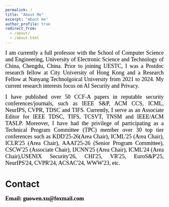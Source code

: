 ```yaml
---
permalink: /
title: "About Me"
excerpt: "About me"
author_profile: true
redirect_from: 
  - /about/
  - /about.html
---
```


<p align="justify">  <font face="Times New Roman" color=black size=4> I am currently a full professor with the School of Computer Science and Engineering, University of Electronic Science and Technology of China, Chengdu, China. Prior to joining UESTC, I was a Postdoc research fellow at City University of Hong Kong and a  Research  Fellow at Nanyang Technolgoical University from 2021 to 2024. My current research interests focus on  AI Security and Privacy. </font> </p>

<p align="justify"> <font face="Times New Roman" color=black size=4> I have published over 50 CCF-A papers in reputable security conferences/journals, such as IEEE S&P, ACM CCS, ICML, NeurIPS, CVPR, TDSC and TIFS. Currently, I serve as an Associate Editor for IEEE TDSC, TIFS, TCSVT, TNSM and IEEE/ACM TASLP. Moreover, I have had the privilege of participating as a Technical Program Committee (TPC) member over 30 top tier conferences such as KDD'25-26(Area Chair), ICML'25 (Area Chair), ICLR'25 (Area Chair), AAAI'25-26 (Senior Program Committee), CSCW'25 (Associate Chair), IJCNN'25 (Area Chair), ICML'24 (Area Chair),USENIX Security'26, CHI'25, VR'25, EuroS&P'25, NeurIPS'24, CVPR'24, ACSAC'24, WWW'23, etc.</font> </p>










Contact
======

<p align="justify"> <font face="Times New Roman" color=black size=4> <b>Email: guowen.xu@foxmail.com</b></font></p>



